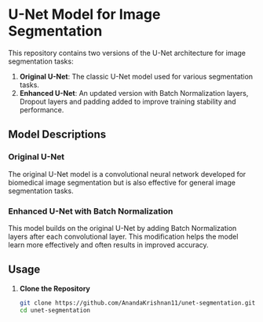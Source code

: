 # U-Net Model for Image Segmentation

This repository contains two versions of the U-Net architecture for image segmentation tasks:

1. **Original U-Net**: The classic U-Net model used for various segmentation tasks.
2. **Enhanced U-Net**: An updated version with Batch Normalization layers, Dropout layers and padding added to improve training stability and performance.

## Model Descriptions

### Original U-Net
The original U-Net model is a convolutional neural network developed for biomedical image segmentation but is also effective for general image segmentation tasks.

### Enhanced U-Net with Batch Normalization
This model builds on the original U-Net by adding Batch Normalization layers after each convolutional layer. This modification helps the model learn more effectively and often results in improved accuracy.

## Usage

1. **Clone the Repository**
   ```bash
   git clone https://github.com/AnandaKrishnan11/unet-segmentation.git
   cd unet-segmentation
